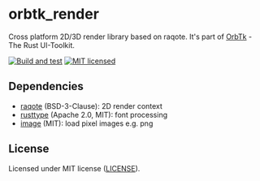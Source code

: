 # orbtk_render

Cross platform 2D/3D render library based on raqote. It's part of [OrbTk](https://gitlab.redox-os.org/redox-os/orbtk) - The Rust UI-Toolkit.

[![Build and test](https://github.com/redox-os/orbtk/workflows/build/badge.svg)](https://github.com/redox-os/orbtk/actions)
[![MIT licensed](https://img.shields.io/badge/license-MIT-blue.svg)](../../LICENSE)

## Dependencies

* [raqote](https://github.com/jrmuizel/raqote) (BSD-3-Clause): 2D render context
* [rusttype](https://gitlab.redox-os.org/redox-os/rusttype) (Apache 2.0, MIT): font processing
* [image](https://github.com/image-rs/image) (MIT): load pixel images e.g. png

## License

Licensed under MIT license ([LICENSE](../../../LICENSE)).